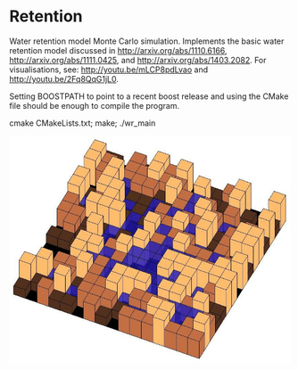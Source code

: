 Retention
=========

Water retention model Monte Carlo simulation.
Implements the basic water retention model discussed in
http://arxiv.org/abs/1110.6166,
http://arxiv.org/abs/1111.0425, and
http://arxiv.org/abs/1403.2082.
For visualisations, see: 
http://youtu.be/mLCP8pdLvao and
http://youtu.be/2Fq8QqG1jL0.

Setting BOOSTPATH to point to a recent boost release and using the CMake file should be enough to compile the program.

cmake CMakeLists.txt; make; ./wr_main

![](https://github.com/kjs73/retention/blob/master/images/fig1.jpg)
